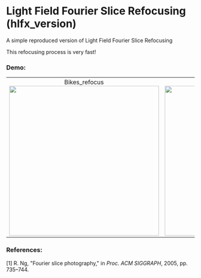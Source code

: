 # Light Field Fourier Slice Refocusing (hlfx_version)
A simple reproduced version of Light Field Fourier Slice Refocusing

This refocusing process is very fast!

### Demo:
<table>
    <tr>
    <td ><center>Bikes_refocus<img src="https://github.com/GilbertRC/Light-Field-Fourier-Slice-Refocusing-hlfx_version/blob/master/Bikes_refocus.gif" width="400"></center></td>
    <td ><center>Bikes_refocusFFT<img src="https://github.com/GilbertRC/Light-Field-Fourier-Slice-Refocusing-hlfx_version/blob/master/Bikes_refocusFFT.gif" width="400"></center></td>
    </tr>
</table>

### References:
[1] R. Ng, "Fourier slice photography," in *Proc. ACM SIGGRAPH*, 2005, pp. 735–744.
